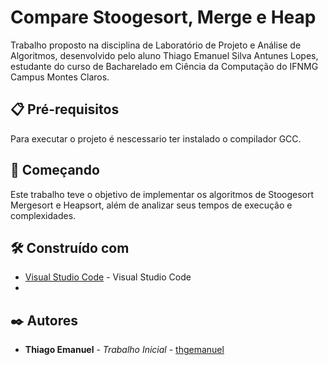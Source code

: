 # Compare Stoogesort, Merge e Heap

Trabalho proposto na disciplina de Laboratório de Projeto e Análise de Algoritmos, desenvolvido pelo aluno Thiago Emanuel Silva Antunes Lopes, estudante do curso de Bacharelado em Ciência da Computação do IFNMG Campus Montes Claros.

## 📋 Pré-requisitos

Para executar o projeto é nescessario ter instalado o compilador GCC.

## 🚀 Começando

Este trabalho teve o objetivo de implementar os algoritmos de Stoogesort Mergesort e Heapsort, além de analizar seus tempos de execução e complexidades.

## 🛠️ Construído com

* [Visual Studio Code](https://code.visualstudio.com/) - Visual Studio Code
* 
## ✒️ Autores

* **Thiago Emanuel** - *Trabalho Inicial* - [thgemanuel](https://github.com/thgemanuel)
